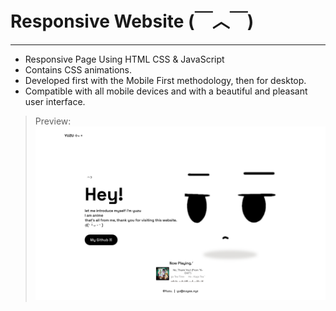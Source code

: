 # Responsive Website (￣︿￣)
---
- Responsive Page Using HTML CSS & JavaScript
- Contains CSS animations.
- Developed first with the Mobile First methodology, then for desktop.
- Compatible with all mobile devices and with a beautiful and pleasant user interface.

> Preview:
![preview img](/_preview.png)
